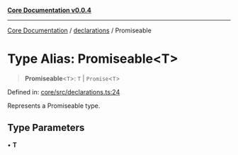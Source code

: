 [**Core Documentation v0.0.4**](../../README.md)

***

[Core Documentation](../../modules.md) / [declarations](../README.md) / Promiseable

# Type Alias: Promiseable\<T\>

> **Promiseable**\<`T`\>: `T` \| `Promise`\<`T`\>

Defined in: [core/src/declarations.ts:24](https://github.com/stonemjs/core/blob/2adc2da4c7e3b5a9f593c198ba7e8ad639651777/src/declarations.ts#L24)

Represents a Promiseable type.

## Type Parameters

• **T**
